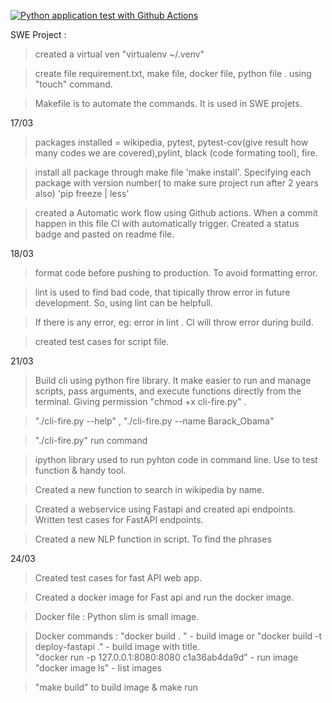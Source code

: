 [![Python application test with Github Actions](https://github.com/gafar8281/Microservices-Python-Project/actions/workflows/devops.yml/badge.svg)](https://github.com/gafar8281/Microservices-Python-Project/actions/workflows/devops.yml)

SWE Project :

> created a virtual ven "virtualenv ~/.venv"

> create file requirement.txt, make file, docker file, python file . using "touch" command.

> Makefile is to automate the commands. It is used in SWE projets.

17/03
> packages installed = wikipedia, pytest, pytest-cov(give result how many codes we are covered),pylint, black (code formating tool), fire.

> install all package through make file 'make install'. Specifying each package with version number( to make sure project run after 2 years also) 'pip freeze | less' 

> created a Automatic work flow using Github actions. When a commit happen in this file CI with automatically trigger. Created a status badge and pasted on readme file. 

18/03
> format code before pushing to production. To avoid formatting error.

> lint is used to find bad code, that tipically throw error in future development. So, using lint can be helpfull.

> If there is any error, eg: error in lint . CI will throw error during build.

> created test cases for script file.

21/03
> Build cli using python fire library. It make easier to run and manage scripts, pass arguments, and execute functions directly from the terminal. Giving permission "chmod +x cli-fire.py" .

> "./cli-fire.py --help" , "./cli-fire.py --name Barack_Obama" 

> "./cli-fire.py"  run command

> ipython library used to run pyhton code in command line. Use to test function & handy tool.

> Created a new function to search in wikipedia by name. 

> Created a webservice using Fastapi and created api endpoints. Written test cases for FastAPI endpoints.

> Created a new NLP function in script. To find the phrases

24/03
> Created test cases for fast API web app.

> Created a docker image for Fast api and run the docker image.

> Docker file :
Python slim is small image.

> Docker commands : 
"docker build . " - build image  or  "docker build -t deploy-fastapi ." - build image with title.  
"docker run -p 127.0.0.1:8080:8080 c1a36ab4da9d" - run image
"docker image ls" - list images


> "make build" to build image  & make run
